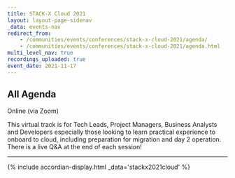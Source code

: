 ```yaml
---
title: STACK-X Cloud 2021
layout: layout-page-sidenav
_data: events-nav
redirect_from:
    - /communities/events/conferences/stack-x-cloud-2021/agenda/
    - /communities/events/conferences/stack-x-cloud-2021/agenda.html
multi_level_nav: true
recordings_uploaded: true
event_date: 2021-11-17
---
```


<!-- Header -->
## All Agenda
<span class="sgds-icon sgds-icon-camera has-text-dark" role="img" aria-label="iconName"></span> Online (via Zoom)

<!-- Content -->
This virtual track is for Tech Leads, Project Managers, Business Analysts and Developers especially those
looking to learn practical experience to onboard to cloud, including preparation for migration and day 2
operation. There is a live Q&A at the end of each session!

<hr />

{% include accordian-display.html 
    _data='stackx2021cloud'
%}